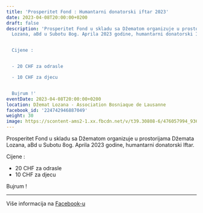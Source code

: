 ```yaml
---
title: 'Prosperitet Fond : Humantarni donatorski iftar 2023'
date: 2023-04-08T20:00:00+0200
draft: false
description: 'Prosperitet Fond u skladu sa Džematom organizuje u prostorijama Džemata
  Lozana, aBd u Subotu 8og. Aprila 2023 godine, humantarni donatorski Iftar.


  Cijene :


  - 20 CHF za odrasle

  - 10 CHF za djecu


  Bujrum !'
eventDate: 2023-04-08T20:00:00+0200
location: Džemat Lozana - Association Bosniaque de Lausanne
facebook_id: '224742946887049'
weight: 30
image: https://scontent-ams2-1.xx.fbcdn.net/v/t39.30808-6/476057994_936635281930405_1135964331823661885_n.jpg?_nc_cat=106&ccb=1-7&_nc_sid=9e60e4&_nc_ohc=vbm0-3Y3jPIQ7kNvwGttYEI&_nc_oc=AdngwoI7ILm9IydOfdDV068pWhqn9Ijz5oAZJ23_Q7UiPh24DjrsV_RnY7Yj1qWc800&_nc_zt=23&_nc_ht=scontent-ams2-1.xx&edm=ABTKTjYEAAAA&_nc_gid=3-XvjHbv37Fyz1RhrrHI_g&_nc_tpa=Q5bMBQG6LjQ1l3a8AFIN_p90_wBzIn2Yt3l9NF4MEmY5sQ0FKCaU9MYG8s4ObQa9tqagPAwJIyPK4jQPBQ&oh=00_AfevA4YadGbj6iz4wHg55oCJggLyWPuoO_chF_QeVC4fvg&oe=690A383D
---
```


Prosperitet Fond u skladu sa Džematom organizuje u prostorijama Džemata Lozana, aBd u Subotu 8og. Aprila 2023 godine, humantarni donatorski Iftar.

Cijene :

- 20 CHF za odrasle
- 10 CHF za djecu

Bujrum !

---

Više informacija na [Facebook-u](https://facebook.com/events/224742946887049)